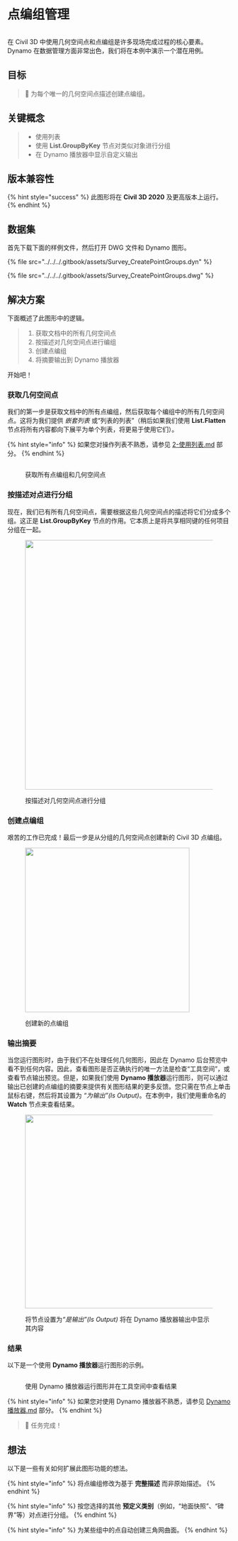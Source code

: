 # 点编组管理

<figure><img src="../../../.gitbook/assets/Survey_CreatePointGroups_Player.gif" alt=""><figcaption></figcaption></figure>

在 Civil 3D 中使用几何空间点和点编组是许多现场完成过程的核心要素。Dynamo 在数据管理方面非常出色，我们将在本例中演示一个潜在用例。 

## 目标

> :dart: 为每个唯一的几何空间点描述创建点编组。

## 关键概念

> * 使用列表
> * 使用 **List.GroupByKey** 节点对类似对象进行分组
> * 在 Dynamo 播放器中显示自定义输出

## 版本兼容性

{% hint style="success" %} 此图形将在 **Civil 3D 2020** 及更高版本上运行。 {% endhint %}

## 数据集

首先下载下面的样例文件，然后打开 DWG 文件和 Dynamo 图形。

{% file src="../../../.gitbook/assets/Survey_CreatePointGroups.dyn" %}

{% file src="../../../.gitbook/assets/Survey_CreatePointGroups.dwg" %}

## 解决方案

下面概述了此图形中的逻辑。

> 1. 获取文档中的所有几何空间点
> 2. 按描述对几何空间点进行编组
> 3. 创建点编组
> 4. 将摘要输出到 Dynamo 播放器

开始吧！

### 获取几何空间点

我们的第一步是获取文档中的所有点编组，然后获取每个编组中的所有几何空间点。这将为我们提供 _嵌套列表_ 或“列表的列表”（稍后如果我们使用 **List.Flatten** 节点将所有内容都向下展平为单个列表，将更易于使用它们）。

{% hint style="info" %} 如果您对操作列表不熟悉，请参见 [2-使用列表.md](../../../5\_essential\_nodes\_and\_concepts/5-4\_designing-with-lists/2-working-with-lists.md "mention") 部分。 {% endhint %}

<figure><img src="../../../.gitbook/assets/Survey_CreatePointGroups_GetPoints.png" alt=""><figcaption><p>获取所有点编组和几何空间点 </p></figcaption></figure>

### 按描述对点进行分组

现在，我们已有所有几何空间点，需要根据这些几何空间点的描述将它们分成多个组。这正是 **List.GroupByKey** 节点的作用。它本质上是将共享相同键的任何项目分组在一起。

<figure><img src="../../../.gitbook/assets/Survey_CreatePointGroups_GroupPoints.png" alt="" width="563"><figcaption><p>按描述对几何空间点进行分组</p></figcaption></figure>

### 创建点编组

艰苦的工作已完成！最后一步是从分组的几何空间点创建新的 Civil 3D 点编组。

<figure><img src="../../../.gitbook/assets/Survey_CreatePointGroups_CreatePointGroups.png" alt="" width="371"><figcaption><p>创建新的点编组</p></figcaption></figure>

### 输出摘要

当您运行图形时，由于我们不在处理任何几何图形，因此在 Dynamo 后台预览中看不到任何内容。因此，查看图形是否正确执行的唯一方法是检查“工具空间”，或查看节点输出预览。但是，如果我们使用 **Dynamo 播放器**运行图形，则可以通过输出已创建的点编组的摘要来提供有关图形结果的更多反馈。您只需在节点上单击鼠标右键，然后将其设置为 _“为输出”(Is Output)_。在本例中，我们使用重命名的 **Watch** 节点来查看结果。

<figure><img src="../../../.gitbook/assets/Survey_CreatePointGroups_Output.png" alt="" width="437"><figcaption><p>将节点设置为<em>“是输出”(Is Output)</em> 将在 Dynamo 播放器输出中显示其内容</p></figcaption></figure>

### 结果

以下是一个使用 **Dynamo 播放器**运行图形的示例。

<figure><img src="../../../.gitbook/assets/Survey_CreatePointGroups_Player.gif" alt=""><figcaption><p>使用 Dynamo 播放器运行图形并在工具空间中查看结果</p></figcaption></figure>

{% hint style="info" %} 如果您对使用 Dynamo 播放器不熟悉，请参见 [Dynamo 播放器.md](../../dynamo-player.md "mention") 部分。 {% endhint %}

> :tada: 任务完成！

## 想法

以下是一些有关如何扩展此图形功能的想法。

{% hint style="info" %} 将点编组修改为基于 **完整描述** 而非原始描述。 {% endhint %}

{% hint style="info" %} 按您选择的其他 **预定义类别**（例如，“地面快照”、“碑界”等）对点进行分组。 {% endhint %}

{% hint style="info" %} 为某些组中的点自动创建三角网曲面。 {% endhint %}
